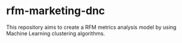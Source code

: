 # rfm-marketing-dnc
This repository aims to create a RFM metrics analysis model by using Machine Learning clustering algorithms.
